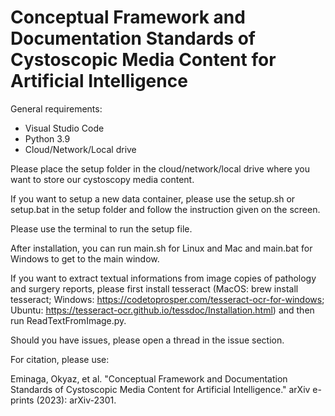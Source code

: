 # Conceptual Framework and Documentation Standards of Cystoscopic Media Content for Artificial Intelligence

General requirements:</br>
- Visual Studio Code
- Python 3.9
- Cloud/Network/Local drive

Please place the setup folder in the cloud/network/local drive where you want to store our cystoscopy media content.

If you want to setup a new data container, please use the setup.sh or setup.bat in the setup folder and follow the instruction given on the screen.
 
Please use the terminal to run the setup file.

After installation, you can run main.sh for Linux and Mac and main.bat for Windows to get to the main window.

If you want to extract textual informations from image copies of pathology and surgery reports, please first install tesseract (MacOS: brew install tesseract; Windows: https://codetoprosper.com/tesseract-ocr-for-windows; Ubuntu: https://tesseract-ocr.github.io/tessdoc/Installation.html) and then run ReadTextFromImage.py.

Should you have issues, please open a thread in the issue section.

For citation, please use:

Eminaga, Okyaz, et al. "Conceptual Framework and Documentation Standards of Cystoscopic Media Content for Artificial Intelligence." arXiv e-prints (2023): arXiv-2301.

